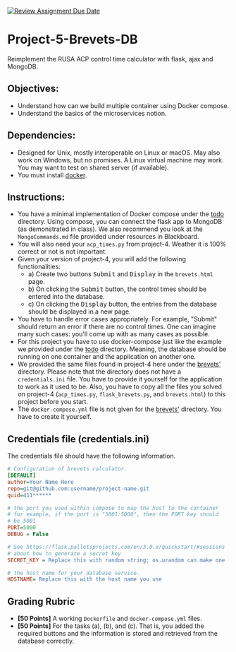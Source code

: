 [![Review Assignment Due Date](https://classroom.github.com/assets/deadline-readme-button-24ddc0f5d75046c5622901739e7c5dd533143b0c8e959d652212380cedb1ea36.svg)](https://classroom.github.com/a/8Z-Ro_oD)
# Project-5-Brevets-DB

Reimplement the RUSA ACP control time calculator with flask,
ajax and MongoDB.

## Objectives:

* Understand how can we build multiple container using Docker
  compose.
* Understand the basics of the microservices notion.

## Dependencies:

* Designed for Unix, mostly interoperable on Linux or macOS.
  May also work on Windows, but no promises. A Linux
  virtual machine may work. You may want to test on shared
  server (if available).
* You must install [docker](https://www.docker.com/products/docker-desktop/).

## Instructions:

* You have a minimal implementation of Docker compose under the
  [todo](todo) directory. Using compose, you can connect the flask
  app to MongoDB (as demonstrated in class). We also recommend you
  look at the  `MongoCommands.md` file provided under resources in
  Blackboard.
* You will also need your `acp_times.py` from project-4. Weather
  it is 100% correct or not is not important.
* Given your version of project-4, you will add the following
  functionalities:
  * a) Create two buttons <kbd>Submit</kbd> and <kbd>Display</kbd>
    in the `brevets.html` page.
  * b) On clicking the <kbd>Submit</kbd> button, the control times
    should be entered into the database.
  * c) On clicking the <kbd>Display</kbd> button, the entries
    from the database should be displayed in a new page.
* You have to handle error cases appropriately. For example,
  "Submit" should return an error if there are no control times.
  One can imagine many such cases: you'll come up with as many cases
  as possible.
* For this project you have to use docker-compose just like the
  example we provided under the [todo](todo) directory. Meaning, 
  the database should be running on one container and the application
  on another one.
* We provided the same files found in project-4 here under the
  [brevets'](brevets) directory. Please note that the directory does
  not have a `credentials.ini` file. You have to provide it yourself for
  the application to work as it used to be. Also, you have to copy all
  the files you solved on project-4 (`acp_times.py`, `flask_brevets.py`,
  and `brevets.html`) to this project before you start.
* The `docker-compose.yml` file is not given for the [brevets'](brevets)
  directory. You have to create it yourself.

## Credentials file (credentials.ini)

The credentials file should have the following information.
```ini
# Configuration of brevets calculator.
[DEFAULT]
author=Your Name Here
repo=git@github.com:username/project-name.git
quid=411******

# the port you used within compose to map the host to the container
# for example, if the port is "5001:5000", then the PORT key should
# be 5001
PORT=5000
DEBUG = False

# See https://flask.palletsprojects.com/en/3.0.x/quickstart/#sessions
# about how to generate a secret key
SECRET_KEY = Replace this with random string; os.urandom can make one

# the host name for your database service.
HOSTNAME= Replace this with the host name you use
```

## Grading Rubric

* **[50 Points]** A working `Dockerfile` and `docker-compose.yml` files. 
* **[50 Points]** For the tasks (a), (b), and (c). That is, you added
  the required buttons and the information is stored and retrieved from
  the database correctly.
